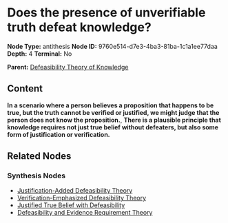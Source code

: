 # Does the presence of unverifiable truth defeat knowledge?

**Node Type:** antithesis
**Node ID:** 9760e514-d7e3-4ba3-81ba-1c1a1ee77daa
**Depth:** 4
**Terminal:** No

**Parent:** [Defeasibility Theory of Knowledge](defeasibility-theory-of-knowledge-synthesis-b397997e-2015-4b6e-8d6e-e6dcb753e0c8.md)

## Content

**In a scenario where a person believes a proposition that happens to be true, but the truth cannot be verified or justified, we might judge that the person does not know the proposition.**, **There is a plausible principle that knowledge requires not just true belief without defeaters, but also some form of justification or verification.**

## Related Nodes

### Synthesis Nodes

- [Justification-Added Defeasibility Theory](justification-added-defeasibility-theory-synthesis-d7596375-cbd3-4451-a3ac-f8191b20cf24.md)
- [Verification-Emphasized Defeasibility Theory](verification-emphasized-defeasibility-theory-synthesis-690f71a8-7aaa-449d-80b4-c7de58a2c770.md)
- [Justified True Belief with Defeasibility](justified-true-belief-with-defeasibility-synthesis-03f44d93-5f38-4c91-b22c-fef6704aa175.md)
- [Defeasibility and Evidence Requirement Theory](defeasibility-and-evidence-requirement-theory-synthesis-f90752a6-12be-4726-933d-a08fd159cbcb.md)
